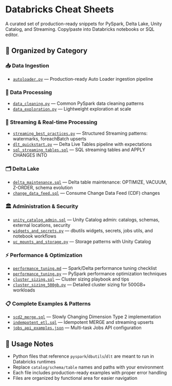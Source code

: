 # Databricks Cheat Sheets

A curated set of production-ready snippets for PySpark, Delta Lake, Unity Catalog, and Streaming. Copy/paste into Databricks notebooks or SQL editor.

## 📁 Organized by Category

### 📥 Data Ingestion
- [`autoloader.py`](data_ingestion/autoloader.py) — Production-ready Auto Loader ingestion pipeline

### 🔄 Data Processing 
- [`data_cleaning.py`](data_processing/data_cleaning.py) — Common PySpark data cleaning patterns
- [`data_exploration.py`](data_processing/data_exploration.py) — Lightweight exploration at scale

### 🌊 Streaming & Real-time Processing
- [`streaming_best_practices.py`](streaming/streaming_best_practices.py) — Structured Streaming patterns: watermarks, foreachBatch upserts
- [`dlt_quickstart.py`](streaming/dlt_quickstart.py) — Delta Live Tables pipeline with expectations
- [`sql_streaming_tables.sql`](streaming/sql_streaming_tables.sql) — SQL streaming tables and APPLY CHANGES INTO

### 🗂️ Delta Lake
- [`delta_maintenance.sql`](delta_lake/delta_maintenance.sql) — Delta table maintenance: OPTIMIZE, VACUUM, Z-ORDER, schema evolution
- [`change_data_feed.sql`](delta_lake/change_data_feed.sql) — Consume Change Data Feed (CDF) changes

### 🏛️ Administration & Security
- [`unity_catalog_admin.sql`](administration/unity_catalog_admin.sql) — Unity Catalog admin: catalogs, schemas, external locations, security
- [`widgets_and_secrets.py`](administration/widgets_and_secrets.py) — dbutils widgets, secrets, jobs utils, and notebook workflows
- [`uc_mounts_and_storage.py`](administration/uc_mounts_and_storage.py) — Storage patterns with Unity Catalog

### ⚡ Performance & Optimization
- [`performance_tuning.md`](performance/performance_tuning.md) — Spark/Delta performance tuning checklist
- [`performance_tuning.py`](performance/performance_tuning.py) — PySpark performance optimization techniques
- [`cluster_sizing.sql`](performance/cluster_sizing.sql) — Cluster sizing playbook and tips
- [`cluster_sizing_500gb.py`](performance/cluster_sizing_500gb.py) — Detailed cluster sizing for 500GB+ workloads

### 📋 Complete Examples & Patterns
- [`scd2_merge.sql`](examples/scd2_merge.sql) — Slowly Changing Dimension Type 2 implementation
- [`indempotent_etl.sql`](examples/indempotent_etl.sql) — Idempotent MERGE and streaming upserts
- [`jobs_api_examples.json`](examples/jobs_api_examples.json) — Multi-task Jobs API configuration

## 📝 Usage Notes

- Python files that reference `pyspark`/`dbutils`/`dlt` are meant to run in Databricks runtimes
- Replace `catalog/schema/table` names and paths with your environment
- Each file includes production-ready examples with proper error handling
- Files are organized by functional area for easier navigation
